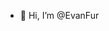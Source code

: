 - 👋 Hi, I’m @EvanFur


<!---
EvanFur/EvanFur is a ✨ special ✨ repository because its `README.md` (this file) appears on your GitHub profile.
You can click the Preview link to take a look at your changes.
--->
